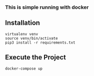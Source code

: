 ### This is simple running with docker

## Installation

```
virtualenv venv
source venv/bin/activate
pip3 install -r requirements.txt
```

## Execute the Project

```
docker-compose up
```